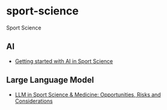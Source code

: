 # sport-science

Sport Science

## AI 

* [Getting started with AI in Sport Science](https://www.globalperformanceinsights.com/post/getting-started-with-artificial-intelligence-in-sports-science)

## Large Language Model

* [LLM in Sport Science & Medicine: Opportunities, Risks and Considerations](https://arxiv.org/pdf/2305.03851)
